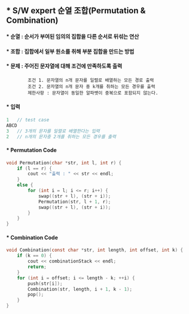 ## * S/W expert 순열 조합(Permutation & Combination)   
#### * 순열 : 순서가 부여된 임의의 집합을 다른 순서로 뒤섞는 연산   
#### * 조합 : 집합에서 일부 원소를 취해 부분 집합을 만드는 방법   

#### * 문제 : 주어진 문자열에 대해 조건에 만족하도록 출력   
			조건 1. 문자열의 n개 문자를 일렬로 배열하는 모든 경로 출력   
			조건 2. 문자열의 n개 문자 중 k개를 취하는 모든 경우를 출력   
			제한사항 : 문자열이 동일한 알파벳이 중복으로 포함되지 않는다.   


#### * 입력   
```c
1	// test case
ABCD
3	// 3개의 문자를 일렬로 배열한다는 입력
2	// n개의 문자중 2개를 취하는 모든 경우를 출력
```   

#### * Permutation Code   

```c
void Permutation(char *str, int l, int r) {
	if (l == r) {
		cout << "출력 : " << str << endl;
	}
	else {
		for (int i = l; i <= r; i++) {
			swap((str + l), (str + i));
			Permutation(str, l + 1, r);
			swap((str + l), (str + i));
		}
	}
}
```   

#### * Combination Code   

```c
void Combination(const char *str, int length, int offset, int k) {
	if (k == 0) {
		cout << combinationStack << endl;
		return;
	}
	for (int i = offset; i <= length - k; ++i) {
		push(str[i]);
		Combination(str, length, i + 1, k - 1);
		pop();
	}
}
```